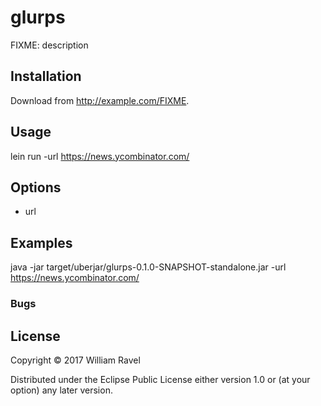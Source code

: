 # glurps

FIXME: description

## Installation

Download from http://example.com/FIXME.


## Usage
lein run -url https://news.ycombinator.com/


## Options
- url


## Examples
java -jar target/uberjar/glurps-0.1.0-SNAPSHOT-standalone.jar -url https://news.ycombinator.com/


### Bugs


## License

Copyright © 2017 William Ravel

Distributed under the Eclipse Public License either version 1.0 or (at
your option) any later version.
